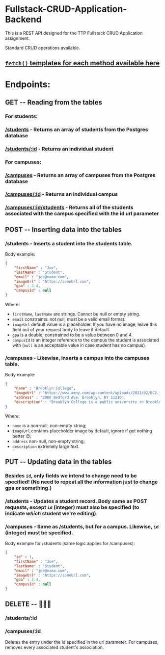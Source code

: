 # Fullstack-CRUD-Application-Backend

This is a REST API designed for the TTP Fullstack CRUD Application assignment.

Standard CRUD operations available.

## [`fetch()` templates for each method available here](https://github.com/Mordyfier/Fullstack-CRUD-Application-Backend/blob/master/FetchTemplates.md)

# Endpoints:

## GET -- Reading from the tables

### For students:
### [/students](https://ttp-college-db.herokuapp.com/students) - Returns an array of students from the Postgres database
### [/students/:id](https://ttp-college-db.herokuapp.com/students/2) - Returns an individual student

### For campuses:
### [/campuses](https://ttp-college-db.herokuapp.com/campuses) - Returns an array of campuses from the Postgres database
### [/campuses/:id](https://ttp-college-db.herokuapp.com/campuses/1) - Returns an individual campus
### [/campuses/:id/students](https://ttp-college-db.herokuapp.com/campuses/1/students) - Returns all of the students associated with the campus specified with the id url parameter

## POST -- Inserting data into the tables

### /students - Inserts a student into the students table. 
Body example: 
```JSON
{
    "firstName" : "Joe",
    "lastName" : "Student",
    "email" : "joe@mama.com",
    "imageUrl" : "https://someUrl.com",
    "gpa" : 3.4,
    "campusId" : null
}
```

Where: 
- `firstName`, `lastName` are strings. Cannot be null or empty string.
- `email` constraints: not null, must be a valid email format.
- `imageUrl` default value is a placeholder. If you have no image, leave this field out of your request body to leave it default. 
- `gpa` is a double, constrained to be a value between 0 and 4.
- `campusId` is an integer reference to the campus the student is associated with (`null` is an acceptable value in case student has no campus). 


### /campuses - Likewise, inserts a campus into the campuses table.
Body example:
```JSON
{
    "name" : "Brooklyn College",
    "imageUrl" : "https://www.amny.com/wp-content/uploads/2021/02/BC2.jpg",
    "address" : "2900 Bedford Ave, Brooklyn, NY 11210",
    "description" : "Brooklyn College is a public university in Brooklyn, New York. It is part of the City University of New York system and enrolls about 15,000 undergraduate and 2,800 graduate students on a 35-acre campus."
}
```
Where: 
- `name` is a non-null, non-empty string; 
- `imageUrl` contains placeholder image by default, ignore if got nothing better 😉; 
- `address` non-null, non-empty string; 
- `description` extremely large *text*.

## PUT -- Updating data in the tables

### Besides `id`, only fields we intend to change need to be specified! (No need to repeat all the information just to change gpa or something.)

### /students - Updates a student record. Body same as POST requests, except `id` (integer) must also be specified (to indicate *which* student we're editing).

### /campuses - Same as /students, but for a campus. Likewise, `id` (integer) must be specified.

Body example for /students (same logic applies for /campuses):
```JSON
{
    "id" : 1,
    "firstName" : "Joe",
    "lastName" : "Student",
    "email" : "joe@mama.com",
    "imageUrl" : "https://someUrl.com",
    "gpa" : 3.4,
    "campusId" : null
}
```


## DELETE -- 🤔🤔🤔

### /students/:id

### /campuses/:id

Deletes the entry under the id specified in the url parameter. For campuses, removes every associated student's association.
